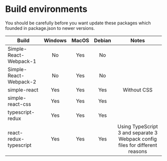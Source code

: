 # Build environments
You should be carefully before you want update these packages which founded in package.json to newer versions.

|Build|Windows|MacOS|Debian|Notes|
|---|:---:|:---:|:---:|:---:|
|Simple-React-Webpack-1|No|Yes|No||
|Simple-React-Webpack-2|No|Yes|No||
|simple-react|Yes|Yes|Yes|Without CSS|
|simple-react-css|Yes|Yes|Yes||
|typescript-redux|Yes|Yes|Yes||
|react-redux-typescript|Yes|Yes|Yes|Using TypeScript 3 and separate 3 Webpack config files for different reasons|

